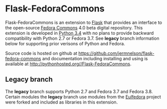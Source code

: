 # Flask-FedoraCommons
Flask-FedoraCommons is an extension to [Flask][Flask] that provides an interface 
to the open-source [Fedora Commons][FEDORA] 4.0 beta digital repository. This 
extension is developed in [Python 3.4][PY3] with no plans to provide backward 
compatibility with Python 2.7 or Fedora 3.7. See **legacy** branch information 
below for supporting prior verisons of Python and Fedora. 

Source code is hosted on github at <https://github.com/jermnelson/flask-fedora-commons> and
documentation including installing and using is available at 
<http://pythonhosted.org//Flask-FedoraCommons>.

 
## Legacy branch
The **legacy** branch supports Python 2.7 and Fedora 3.7 and Fedora 3.8. 
Certain modules the **legacy** branch use modules from the 
[Eulfedora][EULFEDORA] project were forked and included as libraries in this extension.


[EULFEDORA]: https://github.com/emory-libraries/eulfedora/
[FEDORA]: http://fedora-commons.org/
[FLASK]: http://flask.pocoo.org/
[PY3]: https://www.python.org/download/releases/3.4.1/

